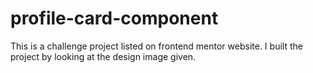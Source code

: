 # profile-card-component
This is a challenge project listed on frontend mentor website. I built the project by looking at the design image given.
